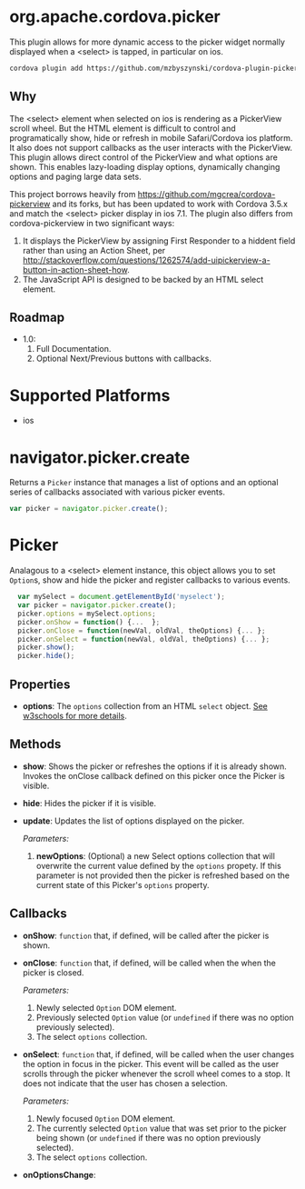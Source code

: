 # org.apache.cordova.picker
This plugin allows for more dynamic access to the picker widget normally displayed when a &lt;select&gt; is tapped, in particular on ios.
```sh
cordova plugin add https://github.com/mzbyszynski/cordova-plugin-picker.git
```
## Why
The &lt;select&gt; element when selected on ios is rendering as a PickerView scroll wheel. But the HTML element is difficult to control and programatically show, hide or refresh in mobile Safari/Cordova ios platform. It also does not support callbacks 
as the user interacts with the PickerView. This plugin allows direct control of the PickerView and what options are shown. This enables lazy-loading display options, dynamically changing options and paging large data sets.

This project borrows heavily from https://github.com/mgcrea/cordova-pickerview and its forks, but has been updated to work with Cordova 3.5.x and match the &lt;select&gt; picker display in ios 7.1. The plugin also differs from cordova-pickerview in two significant ways:

  1. It displays the PickerView by assigning First Responder to a hiddent field rather than using an Action Sheet, per   http://stackoverflow.com/questions/1262574/add-uipickerview-a-button-in-action-sheet-how.
  2. The JavaScript API is designed to be backed by an HTML select element.

## Roadmap
* 1.0:
  1. Full Documentation.
  2. Optional Next/Previous buttons with callbacks.

# Supported Platforms
- ios

# navigator.picker.create
Returns a `Picker` instance that manages a list of options and an optional series of callbacks associated with various picker events.
```JavaScript
var picker = navigator.picker.create();
```

# Picker
Analagous to a &lt;select&gt; element instance, this object allows you to set `Option`s, show and hide the picker and register callbacks to various events.
```JavaScript
  var mySelect = document.getElementById('myselect');
  var picker = navigator.picker.create();
  picker.options = mySelect.options;
  picker.onShow = function() {...  };
  picker.onClose = function(newVal, oldVal, theOptions) {... };
  picker.onSelect = function(newVal, oldVal, theOptions) {... };
  picker.show();
  picker.hide();
```

## Properties
- __options__: The `options` collection from an HTML `select` object. [See w3schools for more details](http://www.w3schools.com/jsref/coll_select_options.asp).

## Methods
- __show__: Shows the picker or refreshes the options if it is already shown. Invokes the onClose callback defined on this picker once the Picker is visible.

- __hide__: Hides the picker if it is visible.

- __update__: Updates the list of options displayed on the picker. 
  
  _Parameters:_
  1. __newOptions__: (Optional) a new Select options collection that will overwrite the current value defined by the `options` propety. If this parameter is not provided then the picker is refreshed based on the current state of this Picker's `options` property.

## Callbacks

- __onShow__: `function` that, if defined, will be called after the picker is shown.

- __onClose__: `function` that, if defined, will be called when the when the picker is closed. 

  _Parameters:_
  1. Newly selected `Option` DOM element.
  2. Previously selected `Option` value (or `undefined` if there was no option previously selected).
  3. The select `options` collection.

- __onSelect__: `function` that, if defined, will be called when the user changes the option in focus in the picker. This event will be called as the user scrolls through the picker whenever the scroll wheel comes to a stop. It does not indicate that the user has chosen a selection. 
 
  _Parameters:_
  1. Newly focused `Option` DOM element.
  2. The currently selected `Option` value that was set prior to the picker being shown (or `undefined` if there was no option previously selected).
  3. The select `options` collection.

- __onOptionsChange__:

